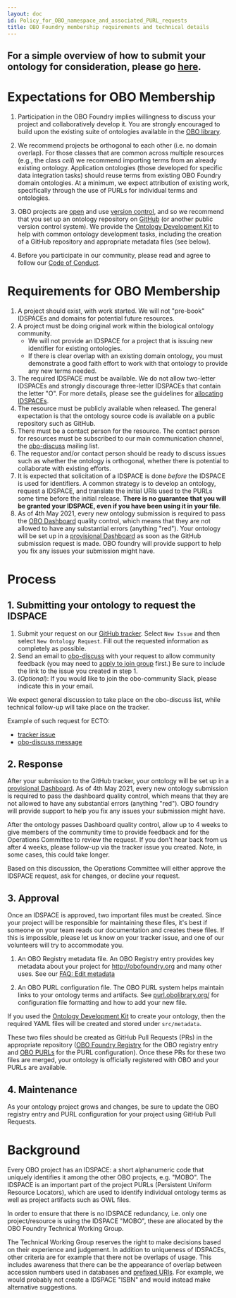```yaml
---
layout: doc
id: Policy_for_OBO_namespace_and_associated_PURL_requests
title: OBO Foundry membership requirements and technical details
---
```


## For a simple overview of how to submit your ontology for consideration, please go [here](http://www.obofoundry.org/faq/how-do-i-register-my-ontology.html).

# Expectations for OBO Membership

1. Participation in the OBO Foundry implies willingness to discuss your project and collaboratively develop it. You are strongly encouraged to build upon the existing suite of ontologies available in the [OBO library](http://obofoundry.org).

2. We recommend projects be orthogonal to each other (i.e. no domain overlap). For those classes that are common across multiple resources (e.g., the class _cell_) we recommend importing terms from an already existing ontology. Application ontologies (those developed for specific data integration tasks) should reuse terms from existing OBO Foundry domain ontologies. At a minimum, we expect attribution of existing work, specifically through the use of PURLs for individual terms and ontologies.

3. OBO projects are [open](http://obofoundry.org/principles/fp-001-open.html) and use [version control](http://obofoundry.org/principles/fp-004-versioning.html), and so we recommend that you set up an ontology repository on [GitHub](https://github.com) (or another public version control system). We provide the [Ontology Development Kit](https://github.com/INCATools/ontology-development-kit) to help with common ontology development tasks, including the creation of a GitHub repository and appropriate metadata files (see below).

4. Before you participate in our community, please read and agree to follow our [Code of Conduct](http://obofoundry.org/docs/COC.html).


# Requirements for OBO Membership

1. A project should exist, with work started. We will not "pre-book" IDSPACEs and domains for potential future resources.
2. A project must be doing original work within the biological ontology community. 
    * We will not provide an IDSPACE for a project that is issuing new identifier for existing ontologies.
    * If there is clear overlap with an existing domain ontology, you must demonstrate a good faith effort to work with that ontology to provide any new terms needed.
3. The required IDSPACE must be available. We do not allow two-letter IDSPACEs and strongly discourage three-letter IDSPACEs that contain the letter "O". For more details, please see the guidelines for [allocating IDSPACEs](http://obofoundry.org/id-policy.html#allocating-idspaces).
4. The resource must be publicly available when released. The general expectation is that the ontology source code is available on a public repository such as GitHub.
5. There must be a contact person for the resource. The contact person for resources must be subscribed to our main communication channel, the [obo-discuss](https://groups.google.com/forum/#!forum/obo-discuss) mailing list.
6. The requestor and/or contact person should be ready to discuss issues such as whether the ontology is orthogonal, whether there is potential to collaborate with existing efforts.
7. It is expected that solicitation of a IDSPACE is done _before_ the IDSPACE is used for identifiers. A common strategy is to develop an ontology, request a IDSPACE, and translate the initial URIs used to the PURLs some time before the initial release.  **There is no guarantee that you will be granted your IDSPACE, even if you have been using it in your file**.
8. As of 4th May 2021, every new ontology submission is required to pass the [OBO Dashboard](http://dashboard.obofoundry.org/) quality control, which means that they are not allowed to have any substantial errors (anything "red"). Your ontology will be set up in a [provisional Dashboard](https://obofoundry.github.io/obo-nor.github.io/dashboard/index.html) as soon as the GitHub submission request is made. OBO foundry will provide support to help you fix any issues your submission might have.


# Process

## 1. Submitting your ontology to request the IDSPACE

1. Submit your request on our [GitHub tracker](https://github.com/OBOFoundry/OBOFoundry.github.io/issues). Select `New Issue` and then select `New Ontology Request`. Fill out the requested information as completely as possible.
2. Send an email to [obo-discuss](mailto:obo-discuss@googlegroups.com) with your request to allow community feedback (you may need to [apply to join group](https://groups.google.com/forum/#!forum/obo-discuss) first.) Be sure to include the link to the issue you created in step 1. 
3. (_Optional_): If you would like to join the obo-community Slack, please indicate this in your email. 

We expect general discussion to take place on the obo-discuss list, while technical follow-up will take place on the tracker.

Example of such request for ECTO:

* [tracker issue](https://github.com/OBOFoundry/OBOFoundry.github.io/issues/397)
* [obo-discuss message](https://groups.google.com/forum/#!msg/obo-discuss/Mfbrg5cJ2lM/17HfTEnJDAAJ)


## 2. Response

After your submission to the GitHub tracker, your ontology will be set up in a [provisional Dashboard](https://obofoundry.github.io/obo-nor.github.io/dashboard/index.html). As of 4th May 2021, every new ontology submission is required to pass the dashboard quality control, which means that they are not allowed to have any substantial errors (anything "red"). OBO foundry will provide support to help you fix any issues your submission might have.

After the ontology passes Dashboard quality control, allow up to 4 weeks to give members of the community time to provide feedback and for the Operations Committee to review the request. If you don't hear back from us after 4 weeks, please follow-up via the tracker issue you created. Note, in some cases, this could take longer.

Based on this discussion, the Operations Committee will either approve the IDSPACE request, ask for changes, or decline your request.


## 3. Approval

Once an IDSPACE is approved, two important files must be created. Since your project will be responsible for maintaining these files, it's best if someone on your team reads our documentation and creates these files. If this is impossible, please let us know on your tracker issue, and one of our volunteers will try to accommodate you.

1. An OBO Registry metadata file. An OBO Registry entry provides key metadata about your project for <http://obofoundry.org> and many other uses. See our [FAQ: Edit metadata](http://obofoundry.github.io/faq/how-do-i-edit-metadata.html)

2. An OBO PURL configuration file. The OBO PURL system helps maintain links to your ontology terms and artifacts. See [purl.obolibrary.org/](https://github.com/OBOFoundry/purl.obolibrary.org/) for configuration file formatting and how to add your new file.

If you used the [Ontology Development Kit](https://github.com/INCATools/ontology-development-kit) to create your ontology, then the required YAML files will be created and stored under `src/metadata`.

These two files should be created as GitHub Pull Requests (PRs) in the appropriate repository ([OBO Foundry Registry](https://github.com/OBOFoundry/OBOFoundry.github.io) for the OBO registry entry and [OBO PURLs](https://github.com/OBOFoundry/purl.obolibrary.org/) for the PURL configuration). Once these PRs for these two files are merged, your ontology is officially registered with OBO and your PURLs are available.

## 4. Maintenance

As your ontology project grows and changes, be sure to update the OBO registry entry and PURL configuration for your project using GitHub Pull Requests.

# Background

Every OBO project has an IDSPACE: a short alphanumeric code that uniquely identifies it among the other OBO projects, e.g. "MOBO". The IDSPACE is an important part of the project PURLs (Persistent Uniform Resource Locators), which are used to identify individual ontology terms as well as project artifacts such as OWL files.

In order to ensure that there is no IDSPACE redundancy, i.e. only one project/resource is using the IDSPACE "MOBO", these are allocated by the OBO Foundry Technical Working Group.

The Technical Working Group reserves the right to make decisions based on their experience and judgement. In addition to uniqueness of IDSPACEs, other criteria are for example that there not be overlaps of usage. This includes awareness that there can be the appearance of overlap between accession numbers used in databases and [prefixed URIs](http://www.w3.org/TR/curie/). For example, we would probably not create a IDSPACE "ISBN" and would instead make alternative suggestions.
